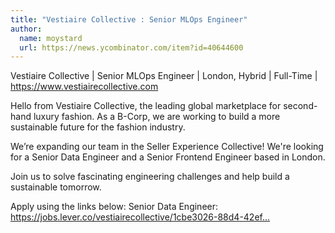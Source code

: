 ```yaml
---
title: "Vestiaire Collective : Senior MLOps Engineer"
author:
  name: moystard
  url: https://news.ycombinator.com/item?id=40644600
---
```

Vestiaire Collective | Senior MLOps Engineer | London, Hybrid | Full-Time | <a href="https:&#x2F;&#x2F;www.vestiairecollective.com" rel="nofollow">https:&#x2F;&#x2F;www.vestiairecollective.com</a>

Hello from Vestiaire Collective, the leading global marketplace for second-hand luxury fashion. As a B-Corp, we are working to build a more sustainable future for the fashion industry.

We’re expanding our team in the Seller Experience Collective! We&#x27;re looking for a Senior Data Engineer and a Senior Frontend Engineer based in London.

Join us to solve fascinating engineering challenges and help build a sustainable tomorrow.

Apply using the links below:
Senior Data Engineer: <a href="https:&#x2F;&#x2F;jobs.lever.co&#x2F;vestiairecollective&#x2F;1cbe3026-88d4-42ef-8844-b1badb69270c?lever-via=U1EtT9uF5u&amp;lever-social=job_site" rel="nofollow">https:&#x2F;&#x2F;jobs.lever.co&#x2F;vestiairecollective&#x2F;1cbe3026-88d4-42ef...</a>
